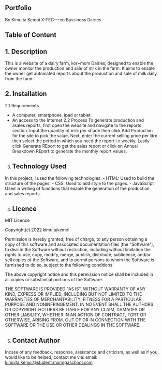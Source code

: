 ## Portfolio
By Kimuita Kemoi
X-TEC---co
Bussiness Dairies
## Table of Content

## 1. Description
This is a website of a dairy farm, kor~mom Dairies, designed to enable the owner monitor the production and sale of milk in the farm. It aims to enable the owner get automated reports about the production and sale of milk daily from the farm.

## 2. Installation
2.1 Requirements
- A computer, smartphone, ipad or tablet.
- An access to the Internet
2.2  Process
To generate production and asales reports, first open the website and navigate to the reports section. Input the quantity of milk per shade then click Add Production for the site to pick the value. Next, enter the current selling price per litre then select the period in which you need the report i.e weekly. Lastly click Generate REport to get the sales report or click on Annual Breakdown REport to generate the monthly report values.

3. ## Technology Used
In this project, I used the following technologies: - HTML: Used to build the structure of the pages. - CSS: Used to add style to the pages. - JavaScript Used in writing of functions that enable the generation of the production and sales reports.

4. ## Licence
MIT Licence

Copyright(c) 2022 kimuitakemoi

Permission is hereby granted, free of charge, to any person obtaining a copy of this software and associated documentation files (the "Software"), to deal in the Software without restriction, including without limitation the rights to use, copy, modify, merge, publish, distribute, sublicense, and/or sell copies of the Software, and to permit persons to whom the Software is furnished to do so, subject to the following conditions:

The above copyright notice and this permission notice shall be included in all copies or substantial portions of the Software.

THE SOFTWARE IS PROVIDED "AS IS", WITHOUT WARRANTY OF ANY KIND, EXPRESS OR IMPLIED, INCLUDING BUT NOT LIMITED TO THE WARRANTIES OF MERCHANTABILITY, FITNESS FOR A PARTICULAR PURPOSE AND NONINFRINGEMENT. IN NO EVENT SHALL THE AUTHORS OR COPYRIGHT HOLDERS BE LIABLE FOR ANY CLAIM, DAMAGES OR OTHER LIABILITY, WHETHER IN AN ACTION OF CONTRACT, TORT OR OTHERWISE, ARISING FROM, OUT OF OR IN CONNECTION WITH THE SOFTWARE OR THE USE OR OTHER DEALINGS IN THE SOFTWARE.

5. ## Contact Author
Incase of any feedback, response, assistance and criticism, as well as if you would like to be helped, contact me via: email: kimuita.kemoi@student.moringaschool.com